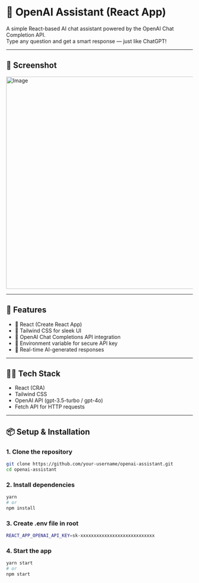 # 🤖 OpenAI Assistant (React App)

A simple React-based AI chat assistant powered by the OpenAI Chat Completion API.  
Type any question and get a smart response — just like ChatGPT!

---

## 📸 Screenshot

<img width="876" height="572" alt="Image" src="https://github.com/user-attachments/assets/9464f32d-588f-4e7a-bda2-6f379d2adf62" />

---

## 🚀 Features

- 🔹 React (Create React App)
- 🔹 Tailwind CSS for sleek UI
- 🔹 OpenAI Chat Completions API integration
- 🔹 Environment variable for secure API key
- 🔹 Real-time AI-generated responses

---

## 🧑‍💻 Tech Stack

- React (CRA)
- Tailwind CSS
- OpenAI API (gpt-3.5-turbo / gpt-4o)
- Fetch API for HTTP requests

---

## 📦 Setup & Installation

### 1. Clone the repository

```bash
git clone https://github.com/your-username/openai-assistant.git
cd openai-assistant
```

### 2. Install dependencies

```bash
yarn
# or
npm install
```

### 3. Create .env file in root

```bash
REACT_APP_OPENAI_API_KEY=sk-xxxxxxxxxxxxxxxxxxxxxxxxxxxx
```

### 4. Start the app

```bash
yarn start
# or
npm start
```
